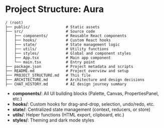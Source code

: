 # Project Structure: Aura

```
/ (root)
├── public/                # Static assets
├── src/                   # Source code
│   ├── components/        # Reusable React components
│   ├── hooks/             # Custom React hooks
│   ├── state/             # State management logic
│   ├── utils/             # Utility functions
│   ├── styles/            # Global and component styles
│   ├── App.tsx            # Main app component
│   └── main.tsx           # Entry point
├── package.json           # Project metadata and scripts
├── README.md              # Project overview and setup
├── PROJECT_STRUCTURE.md   # This file
├── ARCHITECTURE.md        # Architecture and design decisions
├── CHAT_HISTORY.md        # AI design journey summary
```

- **components/**: All UI building blocks (Palette, Canvas, PropertiesPanel, etc.)
- **hooks/**: Custom hooks for drag-and-drop, selection, undo/redo, etc.
- **state/**: Centralized state management (context, reducers, or store)
- **utils/**: Helper functions (HTML export, clipboard, etc.)
- **styles/**: Theming and dark mode styles
